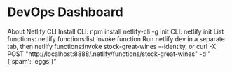 # DevOps Dashboard

About Netlify CLI
Install CLI: npm install netlify-cli -g
Init CLI: netlify init
List functions: netlify functions:list
Invoke function
Run netlify dev in a separate tab, then
netlify functions:invoke stock-great-wines --identity, or
curl -X POST "http://localhost:8888/.netlify/functions/stock-great-wines" -d "{'spam': 'eggs'}"
